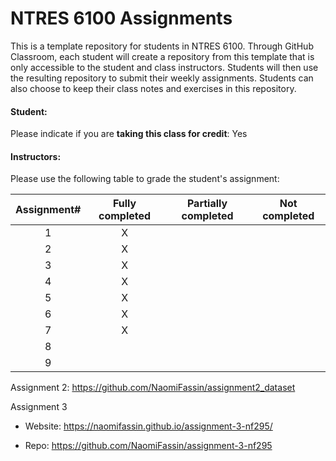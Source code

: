 # NTRES 6100 Assignments

This is a template repository for students in NTRES 6100. Through GitHub Classroom, each student will create a repository from this template that is only accessible to the student and class instructors. Students will then use the resulting repository to submit their weekly assignments. Students can also choose to keep their class notes and exercises in this repository.

#### Student:

Please indicate if you are **taking this class for credit**: Yes

#### Instructors:

Please use the following table to grade the student's assignment:

| Assignment# | Fully completed | Partially completed | Not completed |
|:-----------:|:---------------:|:-------------------:|:-------------:|
|      1      |        X        |                     |               |
|      2      |        X        |                     |               |
|      3      |        X        |                     |               |
|      4      |        X         |                     |               |
|      5      |        X         |                     |               |
|      6      |        X         |                     |               |
|      7      |        X         |                     |               |
|      8      |                 |                     |               |
|      9      |                 |                     |               |

Assignment 2: <https://github.com/NaomiFassin/assignment2_dataset>

Assignment 3

-   Website: <https://naomifassin.github.io/assignment-3-nf295/>

-   Repo: <https://github.com/NaomiFassin/assignment-3-nf295>
